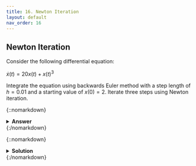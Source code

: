 ```yaml
---
title: 16. Newton Iteration
layout: default
nav_order: 16
---
```


## Newton Iteration
Consider the following differential equation:

$\dot{x}(t) = 20x(t)+x(t)^3$

Integrate the equation using backwards Euler method with a step length of $h=0.01$ and a starting value of $x(0)=2$. Iterate three steps using Newton iteration.

{::nomarkdown}<details><summary><strong>Answer</strong></summary>{:/nomarkdown}
x_{n+1} = 2.76393

{::nomarkdown}</details>{:/nomarkdown}



{::nomarkdown}<details><summary><strong>Solution</strong></summary>{:/nomarkdown}

Euler integration:

$x_{n+1} = x_n + h \dot{x}_{n+1} \Rightarrow$

$x_{n+1} = x_n + h (20x+x_{n+1}^3)$

So we need to solve the equation:

$x_{n+1} - x_n - h (20x_{n+1} + x_{n+1}^3) = 0$

For readability we rename $x_{n+1}$ to $x$ and $x_n$ to $x_0$:

$x - x_0 - h (20x + x^3) = 0$ 

Newton iteration:

$x^{k+1} = x^k-\dfrac{g(x^k)}{g'(x^k)}$

where

$g(x) = x - x_0 - 20 h x - h x^3$

and

$g'(x) = 1 - 20 h - 3 h x^2$

First iteration:

$x^1 = x^0-\dfrac{x^0 - x_0 - 20 h x^0 - h (x^0)^3}{1 - 20 h - 3 h (x^0)^2} = 2-\dfrac{2 - 2 - 20\cdot 0.01\cdot 2 - 0.01\cdot 2^3}{1 - 20\cdot 0.01 - 3\cdot 0.01\cdot 2^2} = 2.70588$

Second iteration:

$x^2 = x^1-\dfrac{x^1 - x_0 - 20 h x^1 - h (x^1)^3}{1 - 20 h - 3 h (x^1)^2} = 2.70588-\dfrac{2.70588 - 2 - 20\cdot 0.01\cdot 2.70588 - 0.01\cdot 2.70588^3}{1 - 20\cdot 0.01 - 3\cdot 0.01\cdot 2.70588^2} = 2.76346$

Third iteration:

$x^3 = x^2-\dfrac{x^2 - x_0 - 20 h x^2 - h (x^2)^3}{1 - 20 h - 3 h (x^2)^2} = 2.76346-\dfrac{2.76346 - 2 - 20\cdot 0.01\cdot 2.76346 - 0.01\cdot 2.76346^3}{1 - 20\cdot 0.01 - 3\cdot 0.01\cdot 2.76346^2} = 2.76393$

{::nomarkdown}</details>{:/nomarkdown}
